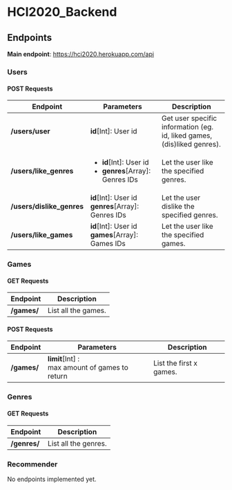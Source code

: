# HCI2020_Backend

## Endpoints

**Main endpoint**: https://hci2020.herokuapp.com/api

### Users

#### POST Requests

| Endpoint                  | Parameters                                                                   | Description                                                             |
| ------------------------- | ---------------------------------------------------------------------------- | ----------------------------------------------------------------------- |
| **/users/user**           | **id**[Int]: User id                                                         | Get user specific information (eg. id, liked games, (dis)liked genres). |
| **/users/like_genres**    | <ul><li>**id**[Int]: User id</li><li>**genres**[Array]: Genres IDs</li></ul> | Let the user like the specified genres.                                 |
| **/users/dislike_genres** | **id**[Int]: User id<br/>**genres**[Array]: Genres IDs                       | Let the user dislike the specified genres.                              |
| **/users/like_games**     | **id**[Int]: User id<br/>**games**[Array]: Games IDs                         | Let the user like the specified games.                                  |

### Games

#### GET Requests

| Endpoint    | Description         |
| ----------- | ------------------- |
| **/games/** | List all the games. |

#### POST Requests

| Endpoint    | Parameters                                          | Description             |
| ----------- | --------------------------------------------------- | ----------------------- |
| **/games/** | **limit**[Int] : <br/>max amount of games to return | List the first x games. |

### Genres

#### GET Requests

| Endpoint     | Description          |
| ------------ | -------------------- |
| **/genres/** | List all the genres. |

### Recommender

No endpoints implemented yet.

<!-- | Endpoint       | Type | Parameters | Description          |
| -------------- | ---- | ---------- | -------------------- |
| **api/games/** | GET  |            | List all the genres. | -->
